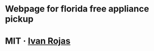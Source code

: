 
# Webpage for florida free appliance pickup

MIT · [Ivan Rojas ](http://floridafreeappliancepickup.com)
=======
